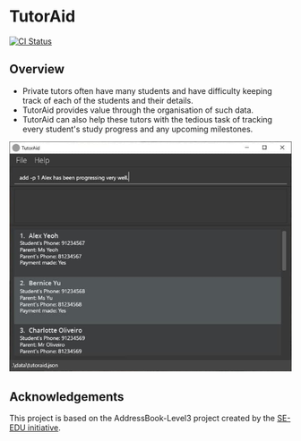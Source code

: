 # TutorAid
[![CI Status](https://github.com/se-edu/addressbook-level3/workflows/Java%20CI/badge.svg)](https://github.com/AY2122S1-CS2103T-W16-3/tp/actions)

## Overview
* Private tutors often have many students and have difficulty keeping track of each of the students and their details.
* TutorAid provides value through the organisation of such data.
* TutorAid can also help these tutors with the tedious task of tracking every student's study progress and any upcoming milestones.

![Ui](docs/images/Ui.png)

## Acknowledgements
This project is based on the AddressBook-Level3 project created by the [SE-EDU initiative](https://se-education.org).
